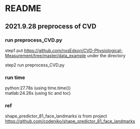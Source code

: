 # README
## 2021.9.28 preprocess of CVD
### run preprocess_CVD.py
step1 put https://github.com/nxsEdson/CVD-Physiological-Measurement/tree/master/data_example under the directory

step2 run preprocess_CVD.py

### run time
python:27.78s (using time.time()) \
matlab:24.26s (using tic and toc) 


### ref
shape_predictor_81_face_landmarks is from project https://github.com/codeniko/shape_predictor_81_face_landmarks

